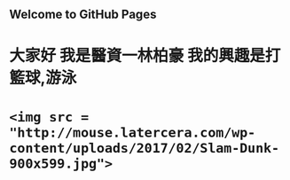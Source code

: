 ## Welcome to GitHub Pages
<h1>
  大家好 我是醫資一林柏豪
  我的興趣是打籃球,游泳
  <h1>
    
    <img src = "http://mouse.latercera.com/wp-content/uploads/2017/02/Slam-Dunk-900x599.jpg">
    
  

